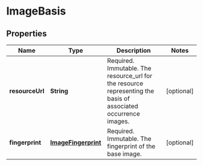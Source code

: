
# ImageBasis

## Properties
Name | Type | Description | Notes
------------ | ------------- | ------------- | -------------
**resourceUrl** | **String** | Required. Immutable. The resource_url for the resource representing the basis of associated occurrence images. |  [optional]
**fingerprint** | [**ImageFingerprint**](ImageFingerprint.md) | Required. Immutable. The fingerprint of the base image. |  [optional]



